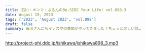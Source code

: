 ```yaml
---
title: 石川・ホンマ・ぶるんのBe-SIDE Your Life! vol.898-3
date: August 15, 2023
tags: ['2023', 'August 2023', 'vol.898']
draft: false
summary: 石川さんにもイナズマの季節がやってきました！ちょっと珍しい話…
---
```


http://project-phi.ddo.jp/ishikawa/ishikawa898_3.mp3
